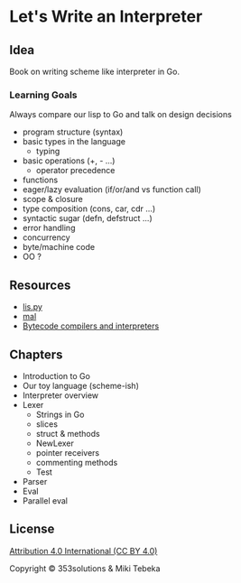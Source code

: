 # Let's Write an Interpreter

## Idea

Book on writing scheme like interpreter in Go.

### Learning Goals
Always compare our lisp to Go and talk on design decisions

- program structure (syntax)
- basic types in the language
    - typing
- basic operations (+, - ...)
    - operator precedence
- functions
- eager/lazy evaluation (if/or/and vs function call)
- scope & closure
- type composition (cons, car, cdr ...)
- syntactic sugar (defn, defstruct ...)
- error handling
- concurrency
- byte/machine code
- OO ?

## Resources
- [lis.py](http://norvig.com/lispy.html)
- [mal](https://github.com/kanaka/mal)
- [Bytecode compilers and interpreters](https://bernsteinbear.com/blog/bytecode-interpreters/)


## Chapters

- Introduction to Go
- Our toy language (scheme-ish)
- Interpreter overview
- Lexer
    - Strings in Go
    - slices
    - struct & methods
	- NewLexer
	- pointer receivers
    - commenting methods
    - Test
- Parser
- Eval
- Parallel eval


## License
[Attribution 4.0 International (CC BY 4.0)](https://creativecommons.org/licenses/by/4.0/)

Copyright &copy; 353solutions & Miki Tebeka
